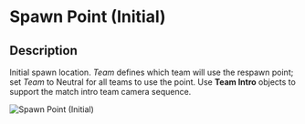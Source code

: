 # Spawn Point (Initial)

## Description

Initial spawn location. _Team_ defines which team will use the respawn point; set _Team_ to Neutral for all teams to use the point. Use **Team Intro** objects to support the match intro team camera sequence.

![Spawn Point (Initial)](../../../.gitbook/assets/images/objects/gameplay/player-spawning/spawn-point-initial.png)

